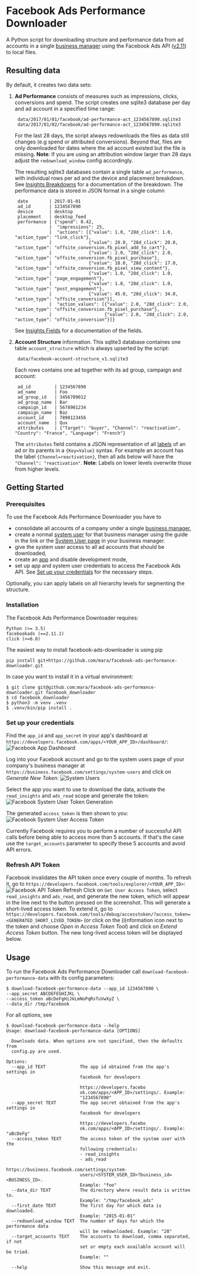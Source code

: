 # Facebook Ads Performance Downloader

A Python script for downloading structure and performance data from ad accounts in a single [business manager](https://developers.facebook.com/docs/apps/business-manager) using the Facebook Ads API ([v2.11](https://developers.facebook.com/docs/marketing-api/reference/v2.11)) to local files. 

## Resulting data
By default, it creates two data sets:

1. **Ad Performance** consists of measures such as impressions, clicks, conversions and spend. The script creates one sqlite3 database per day and ad account in a specified time range:

        data/2017/01/01/facebook/ad-performance-act_1234567890.sqlite3
        data/2017/01/02/facebook/ad-performance-act_1234567890.sqlite3

    For the last 28 days, the script always redownloads the files as data still changes (e.g spend or attributed conversions). Beyond that, files are only downloaded for dates where the ad account existed but the file is missing. 
    **Note**: If you are using an attribution window larger than 28 days adjust the `redownload_window` config accordingly.
    
    The resulting sqlite3 databases contain a single table `ad_performance`, with individual rows per ad and the device and placement breakdown. See [Insights Breakdowns](https://developers.facebook.com/docs/marketing-api/insights/breakdowns/v2.11) for a documentation of the breakdown. The performance data is stored in JSON format in a single column

        date        | 2017-01-01
        ad_id       | 1234567890
        device      | desktop
        placement   | desktop_feed
        performance | {"spend": 0.42,  
                    |  "impressions": 25,
                    |  "actions": [{"value": 1.0, "28d_click": 1.0, "action_type": "link_click"}, 
                    |              {"value": 20.0, "28d_click": 20.0, "action_type": "offsite_conversion.fb_pixel_add_to_cart"}, 
                    |              {"value": 2.0, "28d_click": 2.0, "action_type": "offsite_conversion.fb_pixel_purchase"}, 
                    |              {"value": 18.0, "28d_click": 17.0, "action_type": "offsite_conversion.fb_pixel_view_content"}, 
                    |              {"value": 1.0, "28d_click": 1.0, "action_type": "page_engagement"}, 
                    |              {"value": 1.0, "28d_click": 1.0, "action_type": "post_engagement"}, 
                    |              {"value": 45.0, "28d_click": 34.0, "action_type": "offsite_conversion"}], 
                    |  "action_values": [{"value": 2.0, "28d_click": 2.0, "action_type": "offsite_conversion.fb_pixel_purchase"}, 
                    |                    {"value": 2.0, "28d_click": 2.0, "action_type": "offsite_conversion"}]}
                    
    See [Insights Fields](https://developers.facebook.com/docs/marketing-api/insights/fields) for a documentation of the fields.
    
2. **Account Structure** information. This sqlite3 database containes one table `account_structure` which is always upserted by the script:

        data/facebook-account-structure_v1.sqlite3

    Each rows contains one ad together with its ad group, campaign and account:
    
        ad_id         | 1234567890
        ad_name       | Foo
        ad_group_id   | 3456789012
        ad_group_name | Bar
        campaign_id   | 5678901234
        campaign_name | Baz
        account_id    | 7890123456
        account_name  | Qux
        attributes    | {"Target": "buyer", "Channel": "reactivation", "Country": "France", "Language": "French"}

    The `attributes` field contains a JSON representation of all [labels](https://support.google.com/adwords/answer/2475865) of an ad or its parents in a `{Key=Value}` syntax. For example an account has the label `{Channel=reactivation}`, then all ads below will have the `"Channel": "reactivation"`. 
    **Note**: Labels on lower levels overwrite those from higher levels.


## Getting Started

### Prerequisites

To use the Facebook Ads Performance Downloader you have to

- consolidate all accounts of a company under a single [business manager](https://developers.facebook.com/docs/apps/business-manager), 
- create a normal [system user](https://developers.facebook.com/docs/marketing-api/businessmanager/systemuser) for that business manager using the guide in the link or the [System User page](https://business.facebook.com/settings/system-users) in your business manager.
- give the system user access to all ad accounts that should be downloaded,
- create an [app](https://developers.facebook.com/docs/apps/register#step-by-step-guide) and disable development mode,
- set up app and system user credentials to access the Facebook Ads API. See [Set up your credentials](#set-up-your-credentials) for the necessary steps.

Optionally, you can apply labels on all hierarchy levels for segmenting the structure.

### Installation

 The Facebook Ads Performance Downloader requires:

    Python (>= 3.5)
    facebookads (==2.11.1)
    click (>=6.0)

The easiest way to install facebook-ads-downloader is using pip

    pip install git+https://github.com/mara/facebook-ads-performance-downloader.git

In case you want to install it in a virtual environment:

    $ git clone git@github.com:mara/facebook-ads-performance-downloader.git facebook_downloader
    $ cd facebook_downloader
    $ python3 -m venv .venv
    $ .venv/bin/pip install .

### Set up your credentials

Find the `app_id` and `app_secret` in your app's dashboard at `https://developers.facebook.com/apps/<YOUR_APP_ID>/dashboard/`:
![Facebook App Dashboard](docs/facebook-app-dashboard.png)

Log into your Facebook account and go to the system users page of your company's business manager at `https://business.facebook.com/settings/system-users` and click on *Generate New Token*:
![System Users](docs/facebook-business-manager-system-users.png)

Select the app you want to use to download the data, activate the `read_insights` and `ads_read` scope and generate the token:
![Facebook System User Token Generation](docs/facebook-system-user-token-scope.png)

The generated `access_token` is then shown to you:
![Facebook System User Access Token](docs/facebook-system-user-access-token.png)

Currently Facebook requires you to perform a number of successful API calls before being able to access more than 5 accounts. If that's the case use the `target_accounts` parameter to specify these 5 accounts and avoid API errors.

### Refresh API Token
Facebook invalidates the API token once every couple of months. To refresh it, go to `https://developers.facebook.com/tools/explorer/<YOUR_APP_ID>`:
![Facebook API Token Refresh](docs/facebook-system-user-token-refresh.png)
Click on `Get User Access Token`, select `read_insights` and `ads_read`, and generate the new token, which will appear in the line next to the button pressed on the screenshot. This will generate a short-lived access token. To extend it, go to `https://developers.facebook.com/tools/debug/accesstoken/?access_token=<GENERATED_SHORT_LIVED_TOKEN>` (or click on the (i)nformation icon next to the token and choose _Open in Access Token Tool_) and click on _Extend Access Token_ button. The new long-lived access token will be displayed below.

## Usage

To run the Facebook Ads Performance Downloader call `download-facebook-performance-data` with its config parameters:  

    $ download-facebook-performance-data --app_id 1234567890 \
    --app_secret ABCDEFEGHIJKL \
    --access_token aBcDeFgHiJkLmNoPqRsTuVwXyZ \
    --data_dir /tmp/facebook

For all options, see 

    $ download-facebook-performance-data --help
    Usage: download-facebook-performance-data [OPTIONS]
    
      Downloads data. When options are not specified, then the defaults from
      config.py are used.
    
    Options:
      --app_id TEXT             The app id obtained from the app's settings in
                                facebook for developers
                                
                                https://developers.facebo
                                ok.com/apps/<APP_ID>/settings/. Example:
                                "1234567890"
      --app_secret TEXT         The app secret obtained from the app's settings in
                                facebook for developers
                                
                                https://developers.facebo
                                ok.com/apps/<APP_ID>/settings/. Example: "aBcDeFg"
      --access_token TEXT       The access token of the system user with the
                                following credentials:
                                - read_insights
                                - ads_read
                                https://business.facebook.com/settings/system-
                                users/<SYSTEM_USER_ID>?business_id=<BUSINESS_ID>.
                                Example: "foo"
      --data_dir TEXT           The directory where result data is written to.
                                Example: "/tmp/facebook_ads"
      --first_date TEXT         The first day for which data is downloaded.
                                Example: "2015-01-01"
      --redownload_window TEXT  The number of days for which the performance data
                                will be redownloaded. Example: "28"
      --target_accounts TEXT    The accounts to download, comma separated, if not
                                set or empty each available account will be tried.
                                Example: ""

      --help                    Show this message and exit.
